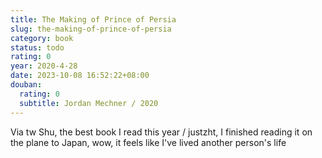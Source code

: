 ```yaml
---
title: The Making of Prince of Persia
slug: the-making-of-prince-of-persia
category: book
status: todo
rating: 0
year: 2020-4-28
date: 2023-10-08 16:52:22+08:00
douban:
  rating: 0
  subtitle: Jordan Mechner / 2020
---
```


Via tw Shu, the best book I read this year / justzht, I finished reading it on the plane to Japan, wow, it feels like I've lived another person's life
